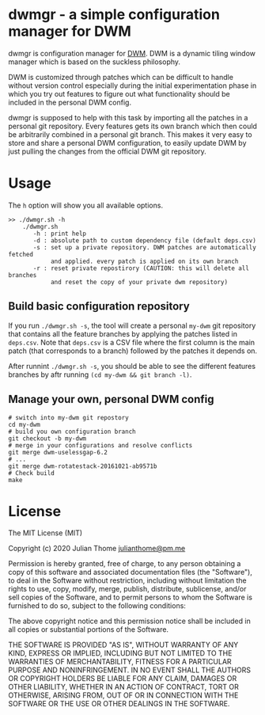 # dwmgr - a simple configuration manager for DWM

dwmgr is configuration manager for [DWM](https://dwm.suckless.org/). DWM is a
dynamic tiling window manager which is based on the suckless philosophy.

DWM is customized through patches which can be difficult to handle without
version control especially during the initial experimentation phase in which
you try out features to figure out what functionality should be included in the
personal DWM config.

dwmgr is supposed to help with this task by importing all the patches in a
personal git repository. Every features gets its own branch which then could be
arbitrarily combined in a personal git branch. This makes it very easy to store
and share a personal DWM configuration, to easily update DWM by just pulling
the changes from the official DWM git repository. 

# Usage

The `h` option will show you all available options.

```
>> ./dwmgr.sh -h
    ./dwmgr.sh
       -h : print help
       -d : absolute path to custom dependency file (default deps.csv)
       -s : set up a private repository. DWM patches are automatically fetched
            and applied. every patch is applied on its own branch
       -r : reset private repostirory (CAUTION: this will delete all branches
            and reset the copy of your private dwm repository)
```

## Build basic configuration repository

If you run `./dwmgr.sh -s`, the tool will create a personal `my-dwm` git
repository that contains all the feature branches by applying the patches
listed in `deps.csv`. Note that `deps.csv` is a CSV file where the first column
is the main patch (that corresponds to a branch) followed by the patches it
depends on.

After runnint `./dwmgr.sh -s`, you should be able to see the different features
branches by aftr running `(cd my-dwm && git branch -l)`.

## Manage your own, personal DWM config

```
# switch into my-dwm git repostory
cd my-dwm
# build you own configuration branch
git checkout -b my-dwm
# merge in your configurations and resolve conflicts
git merge dwm-uselessgap-6.2
# ...
git merge dwm-rotatestack-20161021-ab9571b
# Check build
make
```

# License

The MIT License (MIT)

Copyright (c) 2020 Julian Thome <julianthome@pm.me>

Permission is hereby granted, free of charge, to any person obtaining a copy of
this software and associated documentation files (the "Software"), to deal in
the Software without restriction, including without limitation the rights to
use, copy, modify, merge, publish, distribute, sublicense, and/or sell copies
of the Software, and to permit persons to whom the Software is furnished to do
so, subject to the following conditions:

The above copyright notice and this permission notice shall be included in all
copies or substantial portions of the Software.

THE SOFTWARE IS PROVIDED "AS IS", WITHOUT WARRANTY OF ANY KIND, EXPRESS OR
IMPLIED, INCLUDING BUT NOT LIMITED TO THE WARRANTIES OF MERCHANTABILITY,
FITNESS FOR A PARTICULAR PURPOSE AND NONINFRINGEMENT. IN NO EVENT SHALL THE
AUTHORS OR COPYRIGHT HOLDERS BE LIABLE FOR ANY CLAIM, DAMAGES OR OTHER
LIABILITY, WHETHER IN AN ACTION OF CONTRACT, TORT OR OTHERWISE, ARISING FROM,
OUT OF OR IN CONNECTION WITH THE SOFTWARE OR THE USE OR OTHER DEALINGS IN THE
SOFTWARE.

